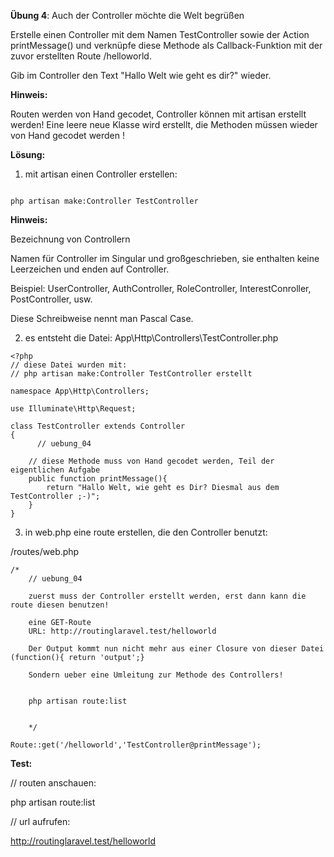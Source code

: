 **Übung 4**: Auch der Controller möchte die Welt begrüßen

Erstelle einen Controller mit dem Namen TestController sowie der Action printMessage() und verknüpfe diese Methode als Callback-Funktion mit der zuvor erstellten Route /helloworld. 

Gib im Controller den Text "Hallo Welt wie geht es dir?" wieder.

**Hinweis:**

Routen werden von Hand gecodet,
Controller können mit artisan erstellt werden!
Eine leere neue Klasse wird erstellt, die Methoden müssen wieder von Hand gecodet werden !

**Lösung:**

1. mit artisan einen Controller erstellen:

```

php artisan make:Controller TestController

```

**Hinweis:**

Bezeichnung von Controllern

Namen für Controller im Singular und großgeschrieben, sie enthalten keine Leerzeichen und enden auf Controller.

Beispiel: UserController, AuthController, RoleController, InterestConroller, PostController, usw. 

Diese Schreibweise nennt man Pascal Case.



2. es entsteht die Datei:
App\Http\Controllers\TestController.php

```
<?php
// diese Datei wurden mit:
// php artisan make:Controller TestController erstellt

namespace App\Http\Controllers;

use Illuminate\Http\Request;

class TestController extends Controller
{
	  // uebung_04
    
    // diese Methode muss von Hand gecodet werden, Teil der eigentlichen Aufgabe
    public function printMessage(){
        return "Hallo Welt, wie geht es Dir? Diesmal aus dem TestController ;-)";
    }
}

```

3. in web.php eine route erstellen, die den Controller benutzt:

/routes/web.php
```
/* 
	// uebung_04
	
	zuerst muss der Controller erstellt werden, erst dann kann die route diesen benutzen!

	eine GET-Route 
	URL: http://routinglaravel.test/helloworld
	
	Der Output kommt nun nicht mehr aus einer Closure von dieser Datei (function(){ return 'output';}
	
	Sondern ueber eine Umleitung zur Methode des Controllers!

	
	php artisan route:list

	
	*/ 
	
Route::get('/helloworld','TestController@printMessage');
```



**Test:**


// routen anschauen:

php artisan route:list

// url aufrufen:

http://routinglaravel.test/helloworld
